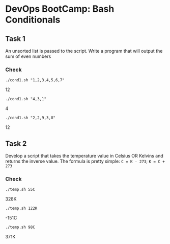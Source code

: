 # DevOps BootCamp: Bash Conditionals

## Task 1
An unsorted list is passed to the script. Write a program that will output the sum of even numbers

### Check
`./cond1.sh "1,2,3,4,5,6,7"`

12

`./cond1.sh "4,3,1"`

4

`./cond1.sh "2,2,9,3,8"`

12

## Task 2
Develop a script that takes the temperature value in Celsius OR Kelvins and returns the inverse value.
The formula is pretty simple: `C = K - 273`; `K = C + 273`

### Check

`./temp.sh 55C`

328K

`./temp.sh 122K`

-151C

`./temp.sh 98C`

371K
